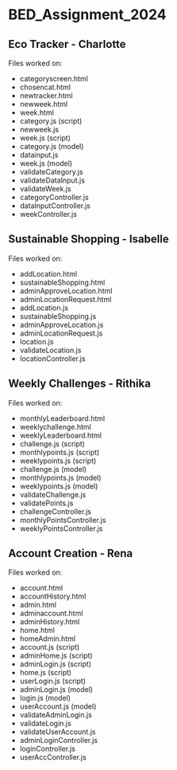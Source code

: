 # BED_Assignment_2024

## Eco Tracker - Charlotte
Files worked on:
- categoryscreen.html
- chosencat.html
- newtracker.html
- newweek.html
- week.html
- category.js (script)
- newweek.js
- week.js (script)
- category.js (model)
- datainput.js
- week.js (model)
- validateCategory.js
- validateDataInput.js
- validateWeek.js
- categoryController.js
- dataInputController.js
- weekController.js


## Sustainable Shopping - Isabelle
Files worked on:
- addLocation.html
- sustainableShopping.html
- adminApproveLocation.html
- adminLocationRequest.html
- addLocation.js
- sustainableShopping.js
- adminApproveLocation.js
- adminLocationRequest.js
- location.js
- validateLocation.js
- locationController.js

## Weekly Challenges - Rithika
Files worked on:
- monthlyLeaderboard.html
- weeklychallenge.html
- weeklyLeaderboard.html
- challenge.js (script)
- monthlypoints.js (script)
- weeklypoints.js (script)
- challenge.js (model)
- monthlypoints.js (model)
- weeklypoints.js (model)
- validateChallenge.js
- validatePoints.js
- challengeController.js
- monthlyPointsController.js
- weeklyPointsController.js

## Account Creation - Rena
Files worked on:
- account.html
- accountHistory.html
- admin.html
- adminaccount.html
- adminHistory.html
- home.html
- homeAdmin.html
- account.js (script)
- adminHome.js (script)
- adminLogin.js (script)
- home.js (script)
- userLogin.js (script)
- adminLogin.js (model)
- login.js (model)
- userAccount.js (model)
- validateAdminLogin.js
- validateLogin.js
- validateUserAccount.js
- adminLoginController.js
- loginController.js
- userAccController.js
